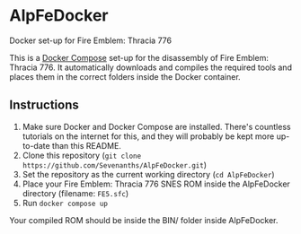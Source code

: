 # AlpFeDocker
Docker set-up for Fire Emblem: Thracia 776

This is a [Docker Compose](https://docs.docker.com/compose/) set-up for the disassembly of Fire Emblem: Thracia 776. It automatically downloads and compiles the required tools and places them in the correct folders inside the Docker container.

## Instructions

1. Make sure Docker and Docker Compose are installed. There's countless tutorials on the internet for this, and they will probably be kept more up-to-date than this README.
2. Clone this repository (`git clone https://github.com/Sevenanths/AlpFeDocker.git`)
3. Set the repository as the current working directory (`cd AlpFeDocker`)
4. Place your Fire Emblem: Thracia 776 SNES ROM inside the AlpFeDocker directory (filename: `FE5.sfc`)
5. Run `docker compose up`

Your compiled ROM should be inside the BIN/ folder inside AlpFeDocker.